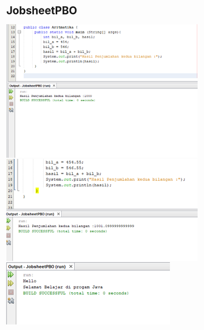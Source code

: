 # JobsheetPBO
![Alt Text](https://github.com/Larasati11/JobsheetPBO/blob/master/PBOAritmatika.png)
![Alt Text](https://github.com/Larasati11/JobsheetPBO/blob/master/PBOEksplorasi.png)
![Alt Text](https://github.com/Larasati11/JobsheetPBO/blob/master/PBOLatihan1.png)
